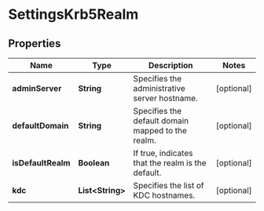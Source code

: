 
# SettingsKrb5Realm

## Properties
Name | Type | Description | Notes
------------ | ------------- | ------------- | -------------
**adminServer** | **String** | Specifies the administrative server hostname. |  [optional]
**defaultDomain** | **String** | Specifies the default domain mapped to the realm. |  [optional]
**isDefaultRealm** | **Boolean** | If true, indicates that the realm is the default. |  [optional]
**kdc** | **List&lt;String&gt;** | Specifies the list of KDC hostnames. |  [optional]



